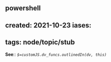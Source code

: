 powershell
---
created: 2021-10-23
iases:
- 
tags: node/topic/stub
---

**See**::
*`$=customJS.dv_funcs.outlinedIn(dv, this)`*